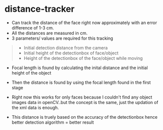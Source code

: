 # distance-tracker

- Can track the distance of the face right now approximately with an error difference of 1-3 cm.
- All the distances are measured in cm.
- 3 parameters/ values are required for this tracking
>- Initial detection distance from the camera
>- Initial height of the detectionbox of face/object
>- Height of the detectionbox of the face/object while moving

- Focal length is found by calculating the inital distance and the initial height of the object 

- Then the distance is found by using the focal length found in the first stage

- Right now this works for only faces because I couldn't find any object images data in openCV..but the concept is the same, just the updation of the xml data is enough.

- This distance is truely based on the accuracy of the detectionbox hence better detection algorithm = better result 
